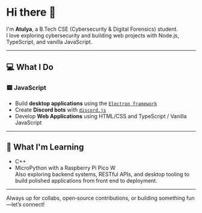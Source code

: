 # Hi there 👋

I'm **Atulya**, a B.Tech CSE (Cybersecurity & Digital Forensics) student.<br>
I love exploring cybersecurity and building web projects with Node.js, TypeScript, and vanilla JavaScript.

<!--
TODO: Add discord acc
📫 
!-->
---

## 💻 What I Do

### 🟨 JavaScript
- Build **desktop applications** using the [`Electron framework`](https://www.electronjs.org/)
- Create **Discord bots** with [`discord.js`](https://discord.js.org/)
- Develop **Web Applications** using HTML/CSS and TypeScript / Vanilla JavaScript

---

## 🎯 What I'm Learning
- C++
- MicroPython with a Raspberry Pi Pico W
<br>Also exploring backend systems, RESTful APIs, and desktop tooling to build polished applications from front end to deployment.

---

Always up for collabs, open‑source contributions, or building something fun—let’s connect!
